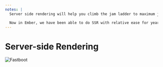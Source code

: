 ```yaml
---
notes: |
  Server side rendering will help you climb the jam ladder to maximum jam city! remember the quote from jamstack.org, they talk about building **fast** sites, and one way to really speed up the perceived performance of a Single Page application (and to win cool-engineer points) is to implement sever side rendering.

  Now in Ember, we have been able to do SSR with relative ease for years now thanks to the amazing work put into Fastboot, but we have a slight problem. If we setup a node server to host our fastboot application then we're sliding back down the jam continuoum. Remember that Netlify is primarally a static asset CDN, and the definition from JAMStack.org talked about serving "directly from the CDN" ... so instead we need some way to get the goodness of SSR while still being able to serve the assets statically. This is where pre-rendering comes in :tada:
---
```


# Server-side Rendering

![Fastboot](/images/fastboot.svg)
